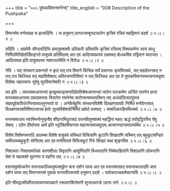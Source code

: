 +++
title = "००८ पुष्पकविमानवर्णनम्"
title_english = "008 Description of the Pushpaka"

+++


विमानमेव वर्णयन्नाह स इत्यादिभिः । स हनूमान् प्रतप्तजाम्बूनदजालेन
कृत्रिमं रचितं महद्विमानं ददर्श  ॥  ५।८।१  ॥   

  

तदिति । अप्रमेयैः सौन्दर्यादिभिः प्रमातुमशक्यैः प्रतिकारैः प्रतिमाभिः
कृत्रिमं रचितम् विश्वकर्मणा स्वयं साधु निर्मितमितिहेतोर्दिवङ्गते वायुपथे
प्रतिष्ठितम् अत एव आदित्यपथस्य लक्ष्मवत् बोधकमिव तद्विमानं व्यराजत ।
आदित्यपथ इति वायुपथस्य नामान्तरमिति न विरोधः  ॥  ५।८।२  ॥   

  

नेति । यत् संस्थानं प्रयत्नतो न कृतं तत् तत्र विमाने किंचिन्न सर्वं
प्रयत्नतः कृतमित्यर्थः, यत् महार्हरत्नवत् न तत् तत्र किञ्चिन्न यत्
महाविशेषवत् अतिरचनाविशिष्टं न तत् किञ्चिन्न अत एव ते
पुष्पकविमानस्थरचनासदृशा विशेषाः महारचनाः सुरेषु सुरविमानेष्वपि न  ॥ 
५।८।३  ॥   

  

तप इति । तपस्समाधानाभ्यां कृच्छ्रचान्द्रायणादिदेवविशेषध्यानाभ्यां जातेन
पराक्रमेण अर्जितं रावणेन प्राप्तं मनस्समाधानस्य एकाग्रमनसः विचारेण
गमनेनेव चारोगमनमस्त्यस्मिन् तम् अर्धर्चादित्वात्पुंस्त्वं
संज्ञापूर्वकविधेरनित्यत्वाल्लुगभावो वा । अनेकैर्बहुभिः संस्थानविशेषैः
विलक्षणावयवैः निर्मितं मनोवेगत्वात् विलक्षणवयवविशिष्टत्वाच्च हेतोः
तुल्यविशेषयोर्निर्मितं प्रक्षेपो यस्मात् । समाधिकरहितमित्यर्थः  ॥  ५।८।४
 ॥   

  

मनस्समाधाय स्वामिमनोनुसृत्यैव शीघ्रगामिदुरासदं पराभवितुमशक्यं
महर्द्धिनां महत् ऋद्धं तपोवृद्धिरस्ति येषु तेषाम् । एतेन दीर्घाभाव आर्ष
इति भट्टोक्तिश्चिन्त्या महात्मनामग्र्यमुदाम् अत्यानन्दानामालयमिव  ॥ 
५।८।५  ॥   

  

विशेषं विशेषगमनादि आलम्ब्य विशेषे वायुपथे संस्थितं विचित्राणि कूटानि
शिखराणि यस्मिन् तत् बहुकूटमण्डितं समीपस्थबहुकूटैः शोभितम् अत एव
मनोभिरामं विचित्रकूटं गिरेः शिखरं यथा शृङ्गमिव  ॥  ५।८।६  ॥   

  

निशाचराः निशायामधिकं चरणशीलाः विवृतानि आघूर्णितानि विध्वस्तानि
निमेषरहितानि विशालानि लोचनानि येषां ते सहस्रशो भूतगणा यं वहन्ति तत्  ॥ 
५।८।७  ॥   

  

वसन्तपुष्पोत्करेण वसन्तकालिकपुष्पसमूहेन चारु दर्शनं यस्य अत एव
वसन्तमासात् वसन्तकालादपि चारु दर्शनं यस्य तत् विमानसत्तमं पुष्पकं
वानरवीरसत्तमो हनूमान् ददर्श । श्लोकपञ्चकमेकान्वयि  ॥  ५।८।८  ॥   

  

इति श्रीमद्वाल्मीकीयरामायणव्याख्याने रामायणशिरोमणौ सुन्दरकाण्डे ऽष्टमः
सर्गः  ॥  ५।८  ॥   

  


